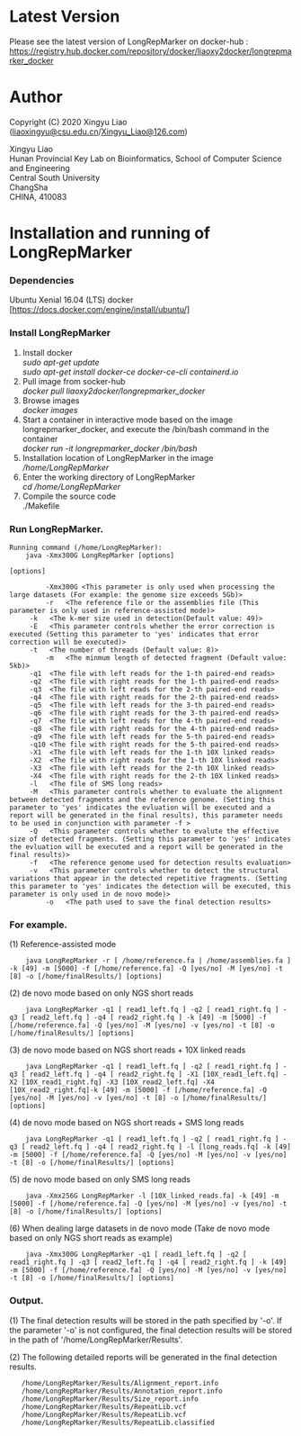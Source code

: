 Latest Version
==============
Please see the latest version of LongRepMarker on docker-hub : https://registry.hub.docker.com/repository/docker/liaoxy2docker/longrepmarker_docker


Author
=======

Copyright (C) 2020 Xingyu Liao (liaoxingyu@csu.edu.cn/Xingyu_Liao@126.com)

Xingyu Liao  
Hunan Provincial Key Lab on Bioinformatics, School of Computer Science and Engineering  
Central South University  
ChangSha  
CHINA, 410083  


Installation and running of LongRepMarker 
==================================

### Dependencies

Ubuntu Xenial 16.04 (LTS)
docker [https://docs.docker.com/engine/install/ubuntu/]
 
### Install LongRepMarker
1)  Install docker  
*_sudo apt-get update_*  
*_sudo apt-get install docker-ce docker-ce-cli containerd.io_*  
2)  Pull image from socker-hub  
*_docker pull liaoxy2docker/longrepmarker_docker_*  
3)  Browse images  
*_docker images_*  
4)  Start a container in interactive mode based on the image longrepmarker_docker, and execute the /bin/bash command in the container  
*_docker run -it longrepmarker_docker /bin/bash_*  
5)  Installation location of LongRepMarker in the image  
*/home/LongRepMarker*  
6)  Enter the working directory of LongRepMarker  
*cd /home/LongRepMarker*
7)  Compile the source code  
./Makefile  

### Run LongRepMarker.

    Running command (/home/LongRepMarker):  
    	java -Xmx300G LongRepMarker [options] 
	
	[options]
	
	         -Xmx300G <This parameter is only used when processing the large datasets (For example: the genome size exceeds 5Gb)>
	         -r   <The reference file or the assemblies file (This parameter is only used in reference-assisted mode)>
		 -k   <The k-mer size used in detection(Default value: 49)>
		 -E   <This parameter controls whether the error correction is executed (Setting this parameter to 'yes' indicates that error correction will be executed)>
		 -t   <The number of threads (Default value: 8)>
             -m   <The minmum length of detected fragment (Default value: 5kb)>
		 -q1  <The file with left reads for the 1-th paired-end reads>
		 -q2  <The file with right reads for the 1-th paired-end reads>
		 -q3  <The file with left reads for the 2-th paired-end reads>
		 -q4  <The file with right reads for the 2-th paired-end reads>
		 -q5  <The file with left reads for the 3-th paired-end reads>
		 -q6  <The file with right reads for the 3-th paired-end reads>
		 -q7  <The file with left reads for the 4-th paired-end reads>
		 -q8  <The file with right reads for the 4-th paired-end reads>
		 -q9  <The file with left reads for the 5-th paired-end reads>
		 -q10 <The file with right reads for the 5-th paired-end reads>
		 -X1  <The file with left reads for the 1-th 10X linked reads>
		 -X2  <The file with right reads for the 1-th 10X linked reads>
		 -X3  <The file with left reads for the 2-th 10X linked reads>
		 -X4  <The file with right reads for the 2-th 10X linked reads>
		 -l   <The file of SMS long reads>  
		 -M   <This parameter controls whether to evaluate the alignment between detected fragments and the reference genome. (Setting this parameter to 'yes' indicates the evluation will be executed and a report will be generated in the final results), this parameter needs to be used in conjunction with parameter -f >  
		 -Q   <This parameter controls whether to evalute the effective size of detected fragments. (Setting this parameter to 'yes' indicates the evluation will be executed and a report will be generated in the final results)>
		 -f   <The reference genome used for detection results evaluation>
		 -v   <This parameter controls whether to detect the structural variations that appear in the detected repetitive fragments. (Setting this parameter to 'yes' indicates the detection will be executed, this parameter is only used in de novo mode)>
             -o   <The path used to save the final detection results>
	
### For example.
   
(1) Reference-assisted mode
	
	    java LongRepMarker -r [ /home/reference.fa | /home/assemblies.fa ] -k [49] -m [5000] -f [/home/reference.fa] -Q [yes/no] -M [yes/no] -t [8] -o [/home/finalResults/] [options]  
	    
(2) de novo mode based on only NGS short reads  

	    java LongRepMarker -q1 [ read1_left.fq ] -q2 [ read1_right.fq ] -q3 [ read2_left.fq ] -q4 [ read2_right.fq ] -k [49] -m [5000] -f [/home/reference.fa] -Q [yes/no] -M [yes/no] -v [yes/no] -t [8] -o [/home/finalResults/] [options]
	
(3) de novo mode based on NGS short reads + 10X linked reads
	
	    java LongRepMarker -q1 [ read1_left.fq ] -q2 [ read1_right.fq ] -q3 [ read2_left.fq ] -q4 [ read2_right.fq ] -X1 [10X_read1_left.fq] -X2 [10X_read1_right.fq] -X3 [10X_read2_left.fq] -X4 [10X_read2_right.fq]-k [49] -m [5000] -f [/home/reference.fa] -Q [yes/no] -M [yes/no] -v [yes/no] -t [8] -o [/home/finalResults/] [options]  
	    
(4) de novo mode based on NGS short reads + SMS long reads

	    java LongRepMarker -q1 [ read1_left.fq ] -q2 [ read1_right.fq ] -q3 [ read2_left.fq ] -q4 [ read2_right.fq ] -l [long_reads.fq] -k [49] -m [5000] -f [/home/reference.fa] -Q [yes/no] -M [yes/no] -v [yes/no] -t [8] -o [/home/finalResults/] [options] 

(5) de novo mode based on only SMS long reads
		
	    java -Xmx256G LongRepMarker -l [10X_linked_reads.fa] -k [49] -m [5000] -f [/home/reference.fa] -Q [yes/no] -M [yes/no] -v [yes/no] -t [8] -o [/home/finalResults/] [options] 
	    
(6) When dealing large datasets in de novo mode (Take de novo mode based on only NGS short reads as example)

	    java -Xmx300G LongRepMarker -q1 [ read1_left.fq ] -q2 [ read1_right.fq ] -q3 [ read2_left.fq ] -q4 [ read2_right.fq ] -k [49] -m [5000] -f [/home/reference.fa] -Q [yes/no] -M [yes/no] -v [yes/no] -t [8] -o [/home/finalResults/] [options]
		
### Output.
    
(1) The final detection results will be stored in the path specified by '-o'. If the parameter '-o' is not configured, the final detection results will be stored in the path of '/home/LongRepMarker/Results'.

(2) The following detailed reports will be generated in the final detection results.

	   /home/LongRepMarker/Results/Alignment_report.info
	   /home/LongRepMarker/Results/Annotation_report.info
	   /home/LongRepMarker/Results/Size_report.info
	   /home/LongRepMarker/Results/RepeatLib.vcf
	   /home/LongRepMarker/Results/RepeatLib.vcf
	   /home/LongRepMarker/Results/RepeatLib.classified

